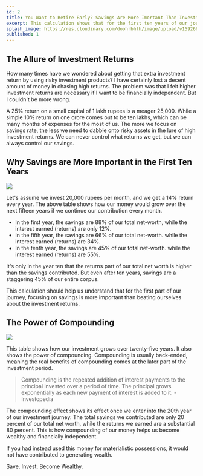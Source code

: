 ```yaml
---
id: 2
title: You Want to Retire Early? Savings Are More Imortant Than Investment Returns
excerpt: This calculation shows that for the first ten years of our journey, focusing on savings is more important than beating ourselves about getting high investment returns.
splash_image: https://res.cloudinary.com/doohrbhlh/image/upload/v1592662130/virajkhatavkar.com/2-you-want-to-retire-early-savings-are-more-important-than-investment-returns-2.png
published: 1
---
```



## The Allure of Investment Returns

How many times have we wondered about getting that extra investment return by using risky investment products? I have certainly lost a decent amount of money in chasing high returns. The problem was that I felt higher investment returns are necessary if I want to be financially independent. But I couldn't be more wrong. 

A 25% return on a small capital of 1 lakh rupees is a meager 25,000. While a simple 10% return on one crore comes out to be ten lakhs, which can be many months of expenses for the most of us. The more we focus on savings rate, the less we need to dabble onto risky assets in the lure of high investment returns. We can never control what returns we get, but we can always control our savings.

## Why Savings are More Important in the First Ten Years

![](https://res.cloudinary.com/doohrbhlh/image/upload/v1592659992/virajkhatavkar.com/2-you-want-to-retire-early-savings-are-more-important-than-investment-returns-1.png)

Let's assume we invest 20,000 rupees per month, and we get a 14% return every year. The above table shows how our money would grow over the next fifteen years if we continue our contribution every month. 
 
 - In the first year, the savings are 88% of our total net-worth, while the interest earned (returns) are only 12%. 
 - In the fifth year, the savings are 66% of our total net-worth. while the interest earned (returns) are 34%.
 - In the tenth year, the savings are 45% of our total net-worth. while the interest earned (returns) are 55%.

It's only in the year ten that the returns part of our total net worth is higher than the savings contributed. But even after ten years, savings are a staggering 45% of our entire corpus.

This calculation should help us understand that for the first part of our journey, focusing on savings is more important than beating ourselves about the investment returns.


## The Power of Compounding

![](https://res.cloudinary.com/doohrbhlh/image/upload/v1592662130/virajkhatavkar.com/2-you-want-to-retire-early-savings-are-more-important-than-investment-returns-2.png)

This table shows how our investment grows over twenty-five years. It also shows the power of compounding. Compounding is usually back-ended, meaning the real benefits of compounding comes at the later part of the investment period.

> Compounding is the repeated addition of interest payments to the principal invested over a period of time. The principal grows exponentially as each new payment of interest is added to it. - Investopedia

The compounding effect shows its effect once we enter into the 20th year of our investment journey. The total savings we contributed are only 20 percent of our total net worth, while the returns we earned are a substantial 80 percent. This is how compounding of our money helps us become wealthy and financially independent.

If you had instead used this money for materialistic possessions, it would not have contributed to generating wealth.

Save. Invest. Become Wealthy.